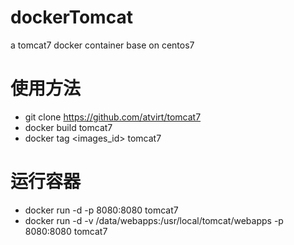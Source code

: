 # dockerTomcat
a tomcat7 docker container base on centos7

# 使用方法
  * git clone https://github.com/atvirt/tomcat7
  * docker build tomcat7
  * docker tag \<images_id\> tomcat7
  
# 运行容器
  * docker run -d -p 8080:8080 tomcat7
  * docker run -d -v /data/webapps:/usr/local/tomcat/webapps -p 8080:8080 tomcat7
  
